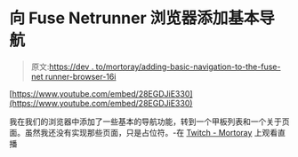 # 向 Fuse Netrunner 浏览器添加基本导航

> 原文:[https://dev . to/mortoray/adding-basic-navigation-to-the-fuse-net runner-browser-16i](https://dev.to/mortoray/adding-basic-navigation-to-the-fuse-netrunner-browser-16i)

[https://www.youtube.com/embed/28EGDJiE330](https://www.youtube.com/embed/28EGDJiE330)

我在我们的浏览器中添加了一些基本的导航功能，转到一个甲板列表和一个关于页面。虽然我还没有实现那些页面，只是占位符。-在 [Twitch - Mortoray](https://www.twitch.tv/mortoray) 上观看直播
